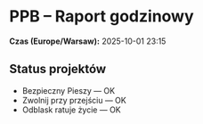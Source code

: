 # PPB – Raport godzinowy
**Czas (Europe/Warsaw):** 2025-10-01 23:15

## Status projektów
- Bezpieczny Pieszy — OK
- Zwolnij przy przejściu — OK
- Odblask ratuje życie — OK

